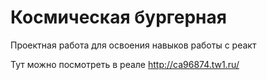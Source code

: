 # Космическая бургерная

Проектная работа для освоения навыков работы с реакт

Тут можно посмотреть в реале http://ca96874.tw1.ru/